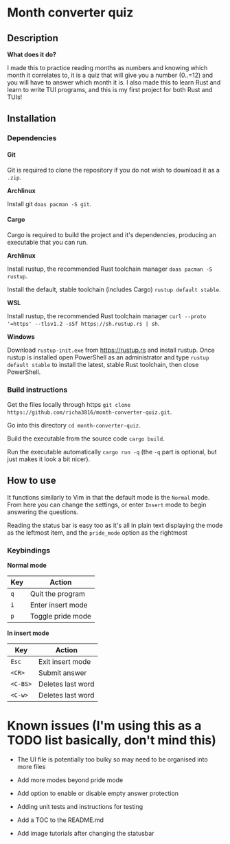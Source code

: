 # Month converter quiz

## Description

**What does it do?**

I made this to practice reading months as numbers and knowing which month it correlates to, it is a quiz that will give you a number (0..=12) and you will have to answer which month it is. I also made this to learn Rust and learn to write TUI programs, and this is my first project for both Rust and TUIs!

## Installation

### Dependencies

#### Git

Git is required to clone the repository if you do not wish to download it as a `.zip`.

**Archlinux**

Install git `doas pacman -S git`.

#### Cargo

Cargo is required to build the project and it's dependencies, producing an executable that you can run.

**Archlinux**

Install rustup, the recommended Rust toolchain manager `doas pacman -S rustup`.

Install the default, stable toolchain (includes Cargo) `rustup default stable`.

**WSL**

Install rustup, the recommended Rust toolchain manager `curl --proto '=https' --tlsv1.2 -sSf https://sh.rustup.rs | sh`.

**Windows**

Download `rustup-init.exe` from https://rustup.rs and install rustup. Once rustup is installed open PowerShell as an administrator and type `rustup default stable` to install the latest, stable Rust toolchain, then close PowerShell.

### Build instructions

Get the files locally through https `git clone https://github.com/richa3816/month-converter-quiz.git`.

Go into this directory `cd month-converter-quiz`.

Build the executable from the source code `cargo build`.

Run the executable automatically `cargo run -q` (the `-q` part is optional, but just makes it look a bit nicer).

## How to use

It functions similarly to Vim in that the default mode is the `Normal` mode. From here you can change the settings, or enter `Insert` mode to begin answering the questions.

Reading the status bar is easy too as it's all in plain text displaying the mode as the leftmost item, and the `pride_mode` option as the rightmost

### Keybindings

**Normal mode**

| Key | Action            |
| --- | ----------------- |
| `q` | Quit the program  |
| `i` | Enter insert mode |
| `p` | Toggle pride mode |

**In insert mode**

| Key      | Action            |
| -------- | ----------------- |
| `Esc`    | Exit insert mode  |
| `<CR>`   | Submit answer     |
| `<C-BS>` | Deletes last word |
| `<C-w>`  | Deletes last word |

# Known issues (I'm using this as a TODO list basically, don't mind this)

- The UI file is potentially too bulky so may need to be organised into more files

- Add more modes beyond pride mode

- Add option to enable or disable empty answer protection

- Adding unit tests and instructions for testing

- Add a TOC to the README.md

- Add image tutorials after changing the statusbar
